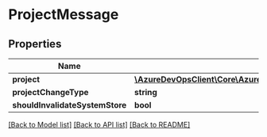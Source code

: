 # ProjectMessage

## Properties
Name | Type | Description | Notes
------------ | ------------- | ------------- | -------------
**project** | [**\AzureDevOpsClient\Core\AzureDevOpsClient\Core\Model\ProjectInfo**](ProjectInfo.md) |  | [optional] 
**projectChangeType** | **string** |  | [optional] 
**shouldInvalidateSystemStore** | **bool** |  | [optional] 

[[Back to Model list]](../README.md#documentation-for-models) [[Back to API list]](../README.md#documentation-for-api-endpoints) [[Back to README]](../README.md)


